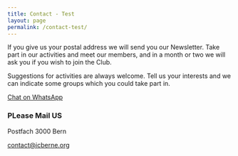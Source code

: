 ---title: Contact - Testlayout: pagepermalink: /contact-test/---If you give us your postal address we will send you our Newsletter. Take part in our activities and meet our members, and in a month or two we will ask you if you wish to join the Club.
Suggestions for activities are always welcome. Tell us your interests and we can indicate some groups which you could take part in.
[Chat on WhatsApp](https://api.whatsapp.com/send?phone=&amp;text=Hi%2C%20I%20got%20your%20WhatsApp%20information%20from%20your%20website.)


### PLease Mail US
Postfach3000 Bern
[contact@icberne.org](mailto:contact@example.com)






